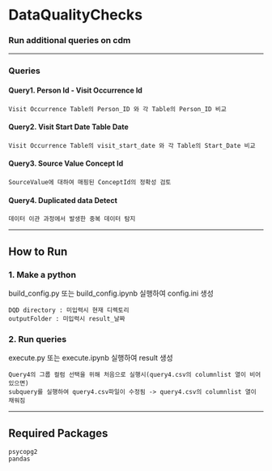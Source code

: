 # DataQualityChecks
### Run additional queries on cdm

------------------------
### Queries
#### Query1. Person Id - Visit Occurrence Id
```
Visit Occurrence Table의 Person_ID 와 각 Table의 Person_ID 비교
```


#### Query2. Visit Start Date Table Date
```
Visit Occurrence Table의 visit_start_date 와 각 Table의 Start_Date 비교
```


#### Query3. Source Value Concept Id
```
SourceValue에 대하여 매핑된 ConceptId의 정확성 검토
```


#### Query4. Duplicated data Detect
```
데이터 이관 과정에서 발생한 중복 데이터 탐지  
```

--------------------
## How to Run
### 1. Make a python 
build_config.py 또는 build_config.ipynb 실행하여 config.ini 생성
```
DQD directory : 미입력시 현재 디렉토리
outputFolder : 미입력시 result_날짜
```

### 2. Run queries
execute.py 또는 execute.ipynb 실행하여 result 생성
```
Query4의 그룹 컬럼 선택을 위해 처음으로 실행시(query4.csv의 columnlist 열이 비어있으면)
subquery를 실행하여 query4.csv파일이 수정됨 -> query4.csv의 columnlist 열이 채워짐
```

--------------------
## Required Packages
```
psycopg2
pandas  
```
